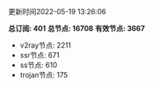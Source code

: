 更新时间2022-05-19 13:26:06

**总订阅: 401**
**总节点: 16708**
**有效节点: 3667**
- v2ray节点: 2211
- ssr节点: 671
- ss节点: 610
- trojan节点: 175
